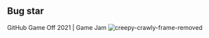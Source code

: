 ## Bug star
GitHub Game Off 2021 | Game Jam
![creepy-crawly-frame-removed](https://user-images.githubusercontent.com/61319844/140776802-3dcca159-8bed-437e-838b-c3a37b34fb89.gif)
